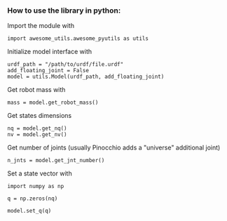 ### How to use the library in python:

Import the module with 

```
import awesome_utils.awesome_pyutils as utils

```

Initialize model interface with

```
urdf_path = "/path/to/urdf/file.urdf"
add_floating_joint = False
model = utils.Model(urdf_path, add_floating_joint)

```

Get robot mass with

```
mass = model.get_robot_mass()
```

Get states dimensions

```
nq = model.get_nq()
nv = model.get_nv()
```

Get number of joints (usually Pinocchio adds a "universe" additional joint)
```
n_jnts = model.get_jnt_number()

```

Set a state vector with 
```
import numpy as np

q = np.zeros(nq)

model.set_q(q)

```
